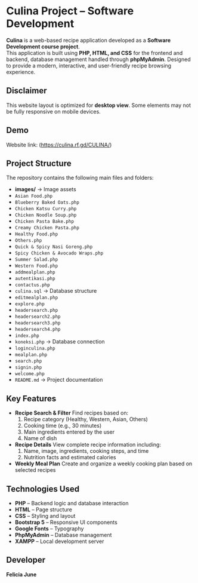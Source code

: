 # Culina Project – Software Development

**Culina** is a web-based recipe application developed as a **Software Development course project**.  
This application is built using **PHP, HTML, and CSS** for the frontend and backend, database management handled through **phpMyAdmin**. Designed to provide a modern, interactive, and user-friendly recipe browsing experience.

## Disclaimer
This website layout is optimized for **desktop view**. Some elements may not be fully responsive on mobile devices.

## Demo
Website link: (https://culina.rf.gd/CULINA/)

## Project Structure
The repository contains the following main files and folders:

- **images/** → Image assets
- `Asian Food.php`
- `Blueberry Baked Oats.php`
- `Chicken Katsu Curry.php`
- `Chicken Noodle Soup.php`
- `Chicken Pasta Bake.php`
- `Creamy Chicken Pasta.php`
- `Healthy Food.php`
- `Others.php`
- `Quick & Spicy Nasi Goreng.php`
- `Spicy Chicken & Avocado Wraps.php`
- `Summer Salad.php`
- `Western Food.php`
- `addmealplan.php`
- `autentikasi.php`
- `contactus.php`
- `culina.sql` → Database structure
- `editmealplan.php`
- `explore.php`
- `headersearch.php`
- `headersearch2.php`
- `headersearch3.php`
- `headersearch4.php`
- `index.php`
- `koneksi.php` → Database connection
- `loginculina.php`
- `mealplan.php`
- `search.php`
- `signin.php`
- `welcome.php`
- `README.md` → Project documentation

## Key Features
- **Recipe Search & Filter**
    Find recipes based on:
    1. Recipe category (Healthy, Western, Asian, Others)
    2. Cooking time (e.g., 30 minutes)  
    3. Main ingredients entered by the user
    4. Name of dish  
- **Recipe Details**
    View complete recipe information including:
    1. Name, image, ingredients, cooking steps, and time
    2. Nutrition facts and estimated calories  
- **Weekly Meal Plan**
    Create and organize a weekly cooking plan based on selected recipes

## Technologies Used
- **PHP** – Backend logic and database interaction
- **HTML** – Page structure
- **CSS** – Styling and layout
- **Bootstrap 5** – Responsive UI components
- **Google Fonts** – Typography 
- **PhpMyAdmin** – Database management
- **XAMPP** – Local development server

## Developer
**Felicia June**
